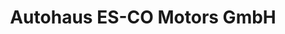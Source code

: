 ---
title: "Autohaus ES-CO Motors GmbH"
url: /bielefeld/autohaus-es-co-motors-gmbh/
shop: Autohaus
---